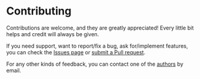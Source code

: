 # Contributing

Contributions are welcome, and they are greatly appreciated! Every little bit helps and credit will always be given.

If you need support, want to report/fix a bug, ask for/implement features, you can check the
[Issues page](https://github.com/francescofuggitti/ltlf2dfa/issues)
or [submit a Pull request](https://github.com/francescofuggitti/ltlf2dfa/pulls).

For any other kinds of feedback, you can contact one of the
[authors](./authors.md) by email.
